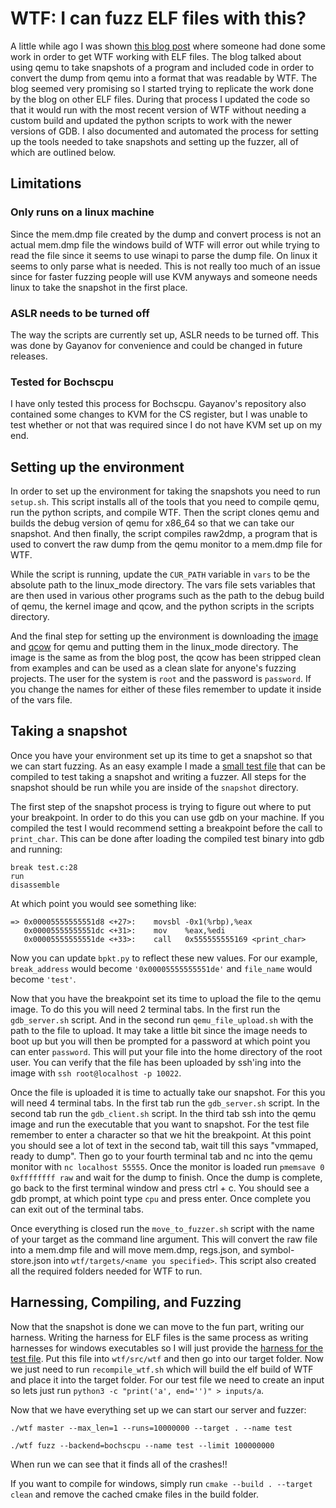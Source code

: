 # WTF: I can fuzz ELF files with this?

A little while ago I was shown [this blog post](https://habr-com.translate.goog/en/company/dsec/blog/664230/?_x_tr_sl=auto&_x_tr_tl=en) where someone had done some work in order to get WTF working with ELF files. The blog talked about using qemu to take snapshots of a program and included code in order to convert the dump from qemu into a format that was readable by WTF. The blog seemed very promising so I started trying to replicate the work done by the blog on other ELF files. During that process I updated the code so that it would run with the most recent version of WTF without needing a custom build and updated the python scripts to work with the newer versions of GDB. I also documented and automated the process for setting up the tools needed to take snapshots and setting up the fuzzer, all of which are outlined below.

## Limitations 

### Only runs on a linux machine

Since the mem.dmp file created by the dump and convert process is not an actual mem.dmp file the windows build of WTF will error out while trying to read the file since it seems to use winapi to parse the dump file. On linux it seems to only parse what is needed. This is not really too much of an issue since for faster fuzzing people will use KVM anyways and someone needs linux to take the snapshot in the first place.

### ASLR needs to be turned off

The way the scripts are currently set up, ASLR needs to be turned off. This was done by Gayanov for convenience and could be changed in future releases.

### Tested for Bochscpu

I have only tested this process for Bochscpu. Gayanov's repository also contained some changes to KVM for the CS register, but I was unable to test whether or not that was required since I do not have KVM set up on my end. 

## Setting up the environment

In order to set up the environment for taking the snapshots you need to run `setup.sh`. This script installs all of the tools that you need to compile qemu, run the python scripts, and compile WTF. Then the script clones qemu and builds the debug version of qemu for x86_64 so that we can take our snapshot. And then finally, the script compiles raw2dmp, a program that is used to convert the raw dump from the qemu monitor to a mem.dmp file for WTF. 

While the script is running, update the `CUR_PATH` variable in `vars` to be the absolute path to the linux_mode directory. The vars file sets variables that are then used in various other programs such as the path to the debug build of qemu, the kernel image and qcow, and the python scripts in the scripts directory. 

And the final step for setting up the environment is downloading the [image](https://github.com/Kasimir123/wtf/releases/download/v0.4/vmlinux-5.17.4-arch1.tar.gz) and [qcow](https://github.com/Kasimir123/wtf/releases/download/v0.4/archlinux-root.qcow2.tar.gz) for qemu and putting them in the linux_mode directory. The image is the same as from the blog post, the qcow has been stripped clean from examples and can be used as a clean slate for anyone's fuzzing projects. The user for the system is `root` and the password is `password`. If you change the names for either of these files remember to update it inside of the vars file.

## Taking a snapshot

Once you have your environment set up its time to get a snapshot so that we can start fuzzing. As an easy example I made a [small test file](https://gist.github.com/Kasimir123/4dbd12793177192051bb01f31a37930e) that can be compiled to test taking a snapshot and writing a fuzzer. All steps for the snapshot should be run while you are inside of the `snapshot` directory.

The first step of the snapshot process is trying to figure out where to put your breakpoint. In order to do this you can use gdb on your machine. If you compiled the test I would recommend setting a breakpoint before the call to `print_char`. This can be done after loading the compiled test binary into gdb and running:

```
break test.c:28
run
disassemble
```

At which point you would see something like:

```
=> 0x00005555555551d8 <+27>:    movsbl -0x1(%rbp),%eax
   0x00005555555551dc <+31>:    mov    %eax,%edi
   0x00005555555551de <+33>:    call   0x555555555169 <print_char>
```

Now you can update `bpkt.py` to reflect these new values. For our example, `break_address` would become `'0x00005555555551de'` and `file_name` would become `'test'`. 

Now that you have the breakpoint set its time to upload the file to the qemu image. To do this you will need 2 terminal tabs. In the first run the `gdb_server.sh` script. And in the second run `qemu_file_upload.sh` with the path to the file to upload. It may take a little bit since the image needs to boot up but you will then be prompted for a password at which point you can enter `password`. This will put your file into the home directory of the root user. You can verify that the file has been uploaded by ssh'ing into the image with `ssh root@localhost -p 10022`.

Once the file is uploaded it is time to actually take our snapshot. For this you will need 4 terminal tabs. In the first tab run the `gdb_server.sh` script. In the second tab run the `gdb_client.sh` script. In the third tab ssh into the qemu image and run the executable that you want to snapshot. For the test file remember to enter a character so that we hit the breakpoint. At this point you should see a lot of text in the second tab, wait till this says "vmmaped, ready to dump". Then go to your fourth terminal tab and nc into the qemu monitor with `nc localhost 55555`. Once the monitor is loaded run `pmemsave 0 0xffffffff raw` and wait for the dump to finish. Once the dump is complete, go back to the first terminal window and press ctrl + c. You should see a gdb prompt, at which point type `cpu` and press enter. Once complete you can exit out of the terminal tabs.

Once everything is closed run the `move_to_fuzzer.sh` script with the name of your target as the command line argument. This will convert the raw file into a mem.dmp file and will move mem.dmp, regs.json, and symbol-store.json into `wtf/targets/<name you specified>`. This script also created all the required folders needed for WTF to run.

## Harnessing, Compiling, and Fuzzing 

Now that the snapshot is done we can move to the fun part, writing our harness. Writing the harness for ELF files is the same process as writing harnesses for windows executables so I will just provide the [harness for the test file](https://gist.github.com/Kasimir123/965074d873639e3964976abe896d07de). Put this file into `wtf/src/wtf` and then go into our target folder. Now we just need to run `recompile_wtf.sh` which will build the elf build of WTF and place it into the target folder. For our test file we need to create an input so lets just run `python3 -c "print('a', end='')" > inputs/a`. 

Now that we have everything set up we can start our server and fuzzer:

```
./wtf master --max_len=1 --runs=10000000 --target . --name test
```

```
./wtf fuzz --backend=bochscpu --name test --limit 100000000
```

When run we can see that it finds all of the crashes!!

If you want to compile for windows, simply run `cmake --build . --target clean` and remove the cached cmake files in the build folder.